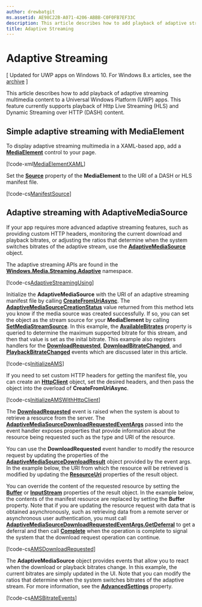 ```yaml
---
author: drewbatgit
ms.assetid: AE98C22B-A071-4206-ABBB-C0F0FB7EF33C
description: This article describes how to add playback of adaptive streaming multimedia content to a Universal Windows Platform (UWP) apps. This feature currently supports playback of Http Live Streaming (HLS) and Dynamic Streaming over HTTP (DASH) content.
title: Adaptive Streaming
---
```


# Adaptive Streaming

\[ Updated for UWP apps on Windows 10. For Windows 8.x articles, see the [archive](http://go.microsoft.com/fwlink/p/?linkid=619132) \]

This article describes how to add playback of adaptive streaming multimedia content to a Universal Windows Platform (UWP) apps. This feature currently supports playback of Http Live Streaming (HLS) and Dynamic Streaming over HTTP (DASH) content.

## Simple adaptive streaming with MediaElement

To display adaptive streaming multimedia in a XAML-based app, add a [**MediaElement**](https://msdn.microsoft.com/library/windows/apps/br242926) control to your page.

[!code-xml[MediaElementXAML](./code/AdaptiveStreaming_Win10/cs/MainPage.xaml#SnippetMediaElementXAML)]

Set the [**Source**](https://msdn.microsoft.com/library/windows/apps/br227420) property of the **MediaElement** to the URI of a DASH or HLS manifest file.

[!code-cs[ManifestSource](./code/AdaptiveStreaming_Win10/cs/MainPage.xaml.cs#SnippetManifestSource)]

## Adaptive streaming with AdaptiveMediaSource

If your app requires more advanced adaptive streaming features, such as providing custom HTTP headers, monitoring the current download and playback bitrates, or adjusting the ratios that determine when the system switches bitrates of the adaptive stream, use the [**AdaptiveMediaSource**](https://msdn.microsoft.com/library/windows/apps/dn946912) object.

The adaptive streaming APIs are found in the [**Windows.Media.Streaming.Adaptive**](https://msdn.microsoft.com/library/windows/apps/dn931279) namespace.

[!code-cs[AdaptiveStreamingUsing](./code/AdaptiveStreaming_Win10/cs/MainPage.xaml.cs#SnippetAdaptiveStreamingUsing)]

Initialize the **AdaptiveMediaSource** with the URI of an adaptive streaming manifest file by calling [**CreateFromUriAsync**](https://msdn.microsoft.com/library/windows/apps/dn931261). The [**AdaptiveMediaSourceCreationStatus**](https://msdn.microsoft.com/library/windows/apps/dn946917) value returned from this method lets you know if the media source was created successfully. If so, you can set the object as the stream source for your **MediaElement** by calling [**SetMediaStreamSource**](https://msdn.microsoft.com/library/windows/apps/dn299029). In this example, the [**AvailableBitrates**](https://msdn.microsoft.com/library/windows/apps/dn931257) property is queried to determine the maximum supported bitrate for this stream, and then that value is set as the inital bitrate. This example also registers handlers for the [**DownloadRequested**](https://msdn.microsoft.com/library/windows/apps/dn931272), [**DownloadBitrateChanged**](https://msdn.microsoft.com/library/windows/apps/dn931269), and [**PlaybackBitrateChanged**](https://msdn.microsoft.com/library/windows/apps/dn931278) events which are discussed later in this article.

[!code-cs[InitializeAMS](./code/AdaptiveStreaming_Win10/cs/MainPage.xaml.cs#SnippetInitializeAMS)]

If you need to set custom HTTP headers for getting the manifest file, you can create an [**HttpClient**](https://msdn.microsoft.com/library/windows/apps/dn298639) object, set the desired headers, and then pass the object into the overload of **CreateFromUriAsync**.

[!code-cs[InitializeAMSWithHttpClient](./code/AdaptiveStreaming_Win10/cs/MainPage.xaml.cs#SnippetInitializeAMSWithHttpClient)]

The [**DownloadRequested**](https://msdn.microsoft.com/library/windows/apps/dn931272) event is raised when the system is about to retrieve a resource from the server. The [**AdaptiveMediaSourceDownloadRequestedEventArgs**](https://msdn.microsoft.com/library/windows/apps/dn946935) passed into the event handler exposes properties that provide information about the resource being requested such as the type and URI of the resource.

You can use the **DownloadRequested** event handler to modify the resource request by updating the properties of the [**AdaptiveMediaSourceDownloadResult**](https://msdn.microsoft.com/library/windows/apps/dn946942) object provided by the event args. In the example below, the URI from which the resource will be retrieved is modified by updating the [**ResourceUri**](https://msdn.microsoft.com/library/windows/apps/dn931250) properties of the result object.

You can override the content of the requested resource by setting the [**Buffer**](https://msdn.microsoft.com/library/windows/apps/dn946943) or [**InputStream**](https://msdn.microsoft.com/library/windows/apps/dn931249) properties of the result object. In the example below, the contents of the manifest resource are replaced by setting the **Buffer** property. Note that if you are updating the resource request with data that is obtained asynchronously, such as retrieving data from a remote server or asynchronous user authentication, you must call [**AdaptiveMediaSourceDownloadRequestedEventArgs.GetDeferral**](https://msdn.microsoft.com/library/windows/apps/dn946936) to get a deferral and then call [**Complete**](https://msdn.microsoft.com/library/windows/apps/dn946934) when the operation is complete to signal the system that the download request operation can continue.

[!code-cs[AMSDownloadRequested](./code/AdaptiveStreaming_Win10/cs/MainPage.xaml.cs#SnippetAMSDownloadRequested)]

The **AdaptiveMediaSource** object provides events that allow you to react when the download or playback bitrates change. In this example, the current bitrates are simply updated in the UI. Note that you can modify the ratios that determine when the system switches bitrates of the adaptive stream. For more information, see the [**AdvancedSettings**](https://msdn.microsoft.com/library/windows/apps/mt628697) property.

[!code-cs[AMSBitrateEvents](./code/AdaptiveStreaming_Win10/cs/MainPage.xaml.cs#SnippetAMSBitrateEvents)]

 

 






<!--HONumber=Jun16_HO3-->


